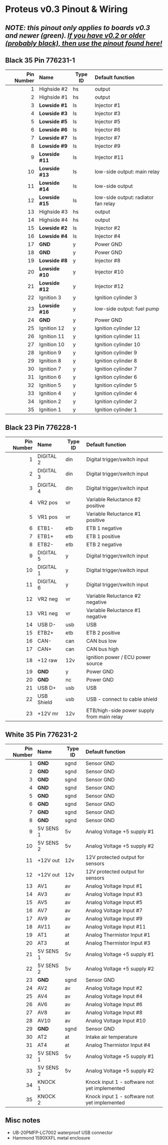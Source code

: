 # Proteus v0.3 Pinout & Wiring

## _NOTE: this pinout only applies to boards v0.3 and newer (green). [If you have v0.2 or older (probably black), then use the pinout found here!](Hardware_Proteus_Wiring_v02)_

## Black 35 Pin 776231-1

|Pin Number|Name      | Type ID | Default function                   |
| ---:|:------------- | ----- |:------------------------------------ |
|  1  |Highside #2    | hs    | output                               |
|  2  |Highside #1    | hs    | output                               |
|  3  |**Lowside #1** | ls    | Injector #1                          |
|  4  |**Lowside #3** | ls    | Injector #3                          |
|  5  |**Lowside #5** | ls    | Injector #5                          |
|  6  |**Lowside #6** | ls    | Injector #6                          |
|  7  |**Lowside #7** | ls    | Injector #7                          |
|  8  |**Lowside #9** | ls    | Injector #9                          |
|  9  |**Lowside #11**| ls    | Injector #11                         |
| 10  |**Lowside #13**| ls    | low-side output: main relay          |
| 11  |**Lowside #14**| ls    | low-side output                      |
| 12  |**Lowside #15**| ls    | low-side output: radiator fan relay  |
| 13  |Highside #3    | hs    | output                               |
| 14  |Highside #4    | hs    | output                               |
| 15  |**Lowside #2** | ls    | Injector #2                          |
| 16  |**Lowside #4** | ls    | Injector #4                          |
| 17  | **GND**       | y     | Power GND                            |
| 18  | **GND**       | y     | Power GND                            |
| 19  |**Lowside #8** | y     | Injector #8                          |
| 20  |**Lowside #10**| y     | Injector #10                         |
| 21  |**Lowside #12**| y     | Injector #12                         |
| 22  | Ignition 3    | y     | Ignition cylinder 3                  |
| 23  |**Lowside #16**| y     | low-side output: fuel pump           |
| 24  | **GND**       | y     | Power GND                            |
| 25  | Ignition 12   | y     | Ignition cylinder 12                 |
| 26  | Ignition 11   | y     | Ignition cylinder 11                 |
| 27  | Ignition 10   | y     | Ignition cylinder 10                 |
| 28  | Ignition 9    | y     | Ignition cylinder 9                  |
| 29  | Ignition 8    | y     | Ignition cylinder 8                  |
| 30  | Ignition 7    | y     | Ignition cylinder 7                  |
| 31  | Ignition 6    | y     | Ignition cylinder 6                  |
| 32  | Ignition 5    | y     | Ignition cylinder 5                  |
| 33  | Ignition 4    | y     | Ignition cylinder 4                  |
| 34  | Ignition 2    | y     | Ignition cylinder 2                  |
| 35  | Ignition 1    | y     | Ignition cylinder 1                  |

## Black 23 Pin 776228-1
|Pin Number|Name   | Type ID | Default function                   |
| ---:|:---------- | ----- |:------------------------------------ |
| 1   | DIGITAL 2  | din   | Digital trigger/switch input         |
| 2   | DIGITAL 3  | din   | Digital trigger/switch input         |
| 3   | DIGITAL 4  | din   | Digital trigger/switch input         |
| 4   | VR2 pos    | vr    | Variable Reluctance #2 positive      |
| 5   | VR1 pos    | vr    | Variable Reluctance #1 positive      |
| 6   | ETB1-      | etb   | ETB 1 negative                       |
| 7   | ETB1+      | etb   | ETB 1 positive                       |
| 8   | ETB2-      | etb   | ETB 2 negative                       |
| 9   | DIGITAL 5  | y     | Digital trigger/switch input         |
| 10  | DIGITAL 1  | y     | Digital trigger/switch input         |
| 11  | DIGITAL 6  | y     | Digital trigger/switch input         |
| 12  | VR2 neg    | vr    | Variable Reluctance #2 negative      |
| 13  | VR1 neg    | vr    | Variable Reluctance #1 negative      |
| 14  | USB D-     | usb   | USB                                  |
| 15  | ETB2+      | etb   | ETB 2 positive                       |
| 16  | CAN-       | can   | CAN bus low                          |
| 17  | CAN+       | can   | CAN bus high                         |
| 18  | +12 raw    | 12v   | ignition power / ECU power source    |
| 19  | **GND**    | y     | Power GND                            |
| 20  | **GND**    | nc    | Power GND                            |
| 21  | USB D+     | usb   | USB                                  |
| 22  | USB Shield | usb   | USB - connect to cable shield        |
| 23  | +12V mr    | 12v   | ETB/high-side power supply from main relay  |

## White 35 Pin 776231-2
|Pin Number|Name   | Type ID | Default function                   |
| ---:|:---------- | ----- |:------------------------------------ |
| 1   | **GND**    | sgnd  | Sensor GND                           |
| 2   | **GND**    | sgnd  | Sensor GND                           |
| 3   | **GND**    | sgnd  | Sensor GND                           |
| 4   | **GND**    | sgnd  | Sensor GND                           |
| 5   | **GND**    | sgnd  | Sensor GND                           |
| 6   | **GND**    | sgnd  | Sensor GND                           |
| 7   | **GND**    | sgnd  | Sensor GND                           |
| 8   | **GND**    | sgnd  | Sensor GND                           |
| 9   | 5V SENS 1  | 5v    | Analog Voltage +5 supply #1          |
| 10  | 5V SENS 2  | 5v    | Analog Voltage +5 supply #2          |
| 11  | +12V out   | 12v   | 12V protected output for sensors     |
| 12  | +12V out   | 12v   | 12V protected output for sensors     |
| 13  | AV1        | av    | Analog Voltage Input #1              |
| 14  | AV3        | av    | Analog Voltage Input #3              |
| 15  | AV5        | av    | Analog Voltage Input #5              |
| 16  | AV7        | av    | Analog Voltage Input #7              |
| 17  | AV9        | av    | Analog Voltage Input #9              |
| 18  | AV11       | av    | Analog Voltage Input #11             |  
| 19  | AT1        | at    | Analog Thermistor Input #1           |
| 20  | AT3        | at    | Analog Thermistor Input #3           |
| 21  | 5V SENS 1  | 5v    | Analog Voltage +5 supply #1          |
| 22  | 5V SENS 2  | 5v    | Analog Voltage +5 supply #2          |
| 23  | **GND**    | sgnd  | Sensor GND                           |
| 24  | AV2        | av    | Analog Voltage Input #2              |
| 25  | AV4        | av    | Analog Voltage Input #4              |
| 26  | AV6        | av    | Analog Voltage Input #6              |
| 27  | AV8        | av    | Analog Voltage Input #8              |
| 28  | AV10       | av    | Analog Voltage Input #10             |
| 29  | **GND**    | sgnd  | Sensor GND                           |
| 30  | AT2        | at    | Intake air temperature               |
| 31  | AT4        | at    | Analog Thermistor Input #4           |
| 32  | 5V SENS 1  | 5v    | Analog Voltage +5 supply #1          |
| 33  | 5V SENS 2  | 5v    | Analog Voltage +5 supply #2          |
| 34  | KNOCK 1    |       | Knock input 1 - software not yet implemented |
| 35  | KNOCK 2    |       | Knock input 1 - software not yet implemented |

## Misc notes
- UB-20PMFP-LC7002 waterproof USB connector
- Hammond 1590XXFL metal enclosure
